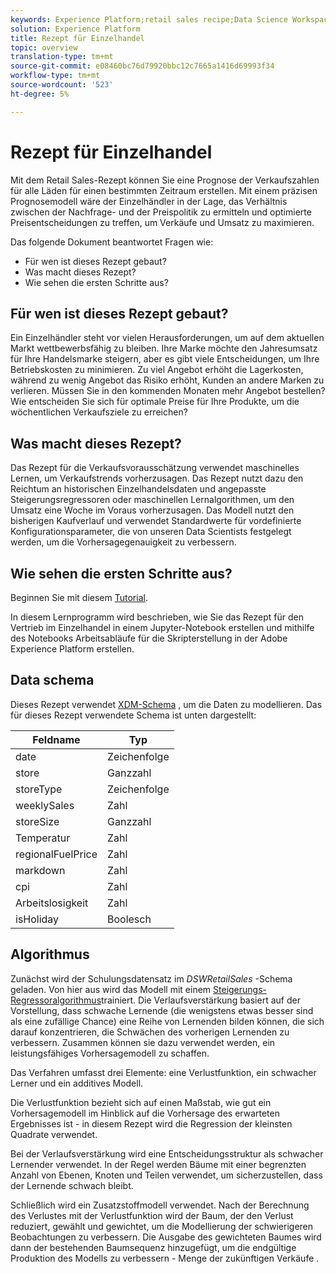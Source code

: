 ```yaml
---
keywords: Experience Platform;retail sales recipe;Data Science Workspace;popular topics
solution: Experience Platform
title: Rezept für Einzelhandel
topic: overview
translation-type: tm+mt
source-git-commit: e08460bc76d79920bbc12c7665a1416d69993f34
workflow-type: tm+mt
source-wordcount: '523'
ht-degree: 5%

---
```



# Rezept für Einzelhandel

Mit dem Retail Sales-Rezept können Sie eine Prognose der Verkaufszahlen für alle Läden für einen bestimmten Zeitraum erstellen. Mit einem präzisen Prognosemodell wäre der Einzelhändler in der Lage, das Verhältnis zwischen der Nachfrage- und der Preispolitik zu ermitteln und optimierte Preisentscheidungen zu treffen, um Verkäufe und Umsatz zu maximieren.

Das folgende Dokument beantwortet Fragen wie:
* Für wen ist dieses Rezept gebaut?
* Was macht dieses Rezept?
* Wie sehen die ersten Schritte aus?

## Für wen ist dieses Rezept gebaut?

Ein Einzelhändler steht vor vielen Herausforderungen, um auf dem aktuellen Markt wettbewerbsfähig zu bleiben. Ihre Marke möchte den Jahresumsatz für Ihre Handelsmarke steigern, aber es gibt viele Entscheidungen, um Ihre Betriebskosten zu minimieren. Zu viel Angebot erhöht die Lagerkosten, während zu wenig Angebot das Risiko erhöht, Kunden an andere Marken zu verlieren. Müssen Sie in den kommenden Monaten mehr Angebot bestellen? Wie entscheiden Sie sich für optimale Preise für Ihre Produkte, um die wöchentlichen Verkaufsziele zu erreichen?

## Was macht dieses Rezept?

Das Rezept für die Verkaufsvorausschätzung verwendet maschinelles Lernen, um Verkaufstrends vorherzusagen. Das Rezept nutzt dazu den Reichtum an historischen Einzelhandelsdaten und angepasste Steigerungsregressoren oder maschinellen Lernalgorithmen, um den Umsatz eine Woche im Voraus vorherzusagen. Das Modell nutzt den bisherigen Kaufverlauf und verwendet Standardwerte für vordefinierte Konfigurationsparameter, die von unseren Data Scientists festgelegt werden, um die Vorhersagegenauigkeit zu verbessern.

## Wie sehen die ersten Schritte aus?

Beginnen Sie mit diesem [Tutorial](../jupyterlab/create-a-recipe.md).

In diesem Lernprogramm wird beschrieben, wie Sie das Rezept für den Vertrieb im Einzelhandel in einem Jupyter-Notebook erstellen und mithilfe des Notebooks Arbeitsabläufe für die Skripterstellung in der Adobe Experience Platform erstellen.

## Data schema

Dieses Rezept verwendet [XDM-Schema](../../xdm/schema/field-dictionary.md) , um die Daten zu modellieren. Das für dieses Rezept verwendete Schema ist unten dargestellt:

| Feldname | Typ |
--- | ---
| date | Zeichenfolge |
| store | Ganzzahl |
| storeType | Zeichenfolge |
| weeklySales | Zahl |
| storeSize | Ganzzahl |
| Temperatur | Zahl |
| regionalFuelPrice | Zahl |
| markdown | Zahl |
| cpi | Zahl |
| Arbeitslosigkeit | Zahl |
| isHoliday | Boolesch |


## Algorithmus

Zunächst wird der Schulungsdatensatz im *DSWRetailSales* -Schema geladen. Von hier aus wird das Modell mit einem [Steigerungs-Regressoralgorithmus](https://scikit-learn.org/stable/modules/generated/sklearn.ensemble.GradientBoostingRegressor.html)trainiert. Die Verlaufsverstärkung basiert auf der Vorstellung, dass schwache Lernende (die wenigstens etwas besser sind als eine zufällige Chance) eine Reihe von Lernenden bilden können, die sich darauf konzentrieren, die Schwächen des vorherigen Lernenden zu verbessern. Zusammen können sie dazu verwendet werden, ein leistungsfähiges Vorhersagemodell zu schaffen.

Das Verfahren umfasst drei Elemente: eine Verlustfunktion, ein schwacher Lerner und ein additives Modell.

Die Verlustfunktion bezieht sich auf einen Maßstab, wie gut ein Vorhersagemodell im Hinblick auf die Vorhersage des erwarteten Ergebnisses ist - in diesem Rezept wird die Regression der kleinsten Quadrate verwendet.

Bei der Verlaufsverstärkung wird eine Entscheidungsstruktur als schwacher Lernender verwendet. In der Regel werden Bäume mit einer begrenzten Anzahl von Ebenen, Knoten und Teilen verwendet, um sicherzustellen, dass der Lernende schwach bleibt.

Schließlich wird ein Zusatzstoffmodell verwendet. Nach der Berechnung des Verlustes mit der Verlustfunktion wird der Baum, der den Verlust reduziert, gewählt und gewichtet, um die Modellierung der schwierigeren Beobachtungen zu verbessern. Die Ausgabe des gewichteten Baumes wird dann der bestehenden Baumsequenz hinzugefügt, um die endgültige Produktion des Modells zu verbessern - Menge der zukünftigen Verkäufe .